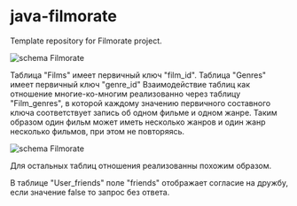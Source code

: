 # java-filmorate
Template repository for Filmorate project.

![schema Filmorate](E:\dev\java-filmorate\Schema_Filmorate.png)

Таблица "Films" имеет первичный ключ "film_id". Таблица "Genres" имеет первичный ключ "genre_id"
Взаимодействие таблиц как отношение многие-ко-многим реализованно через таблицу "Film_genres", в которой каждому 
значению первичного составного ключа соответствует запись об одном фильме и одном жанре. Таким образом один
фильм может иметь несколько жанров и один жанр несколько фильмов, при этом не повторяясь.

![schema Filmorate](E:\dev\java-filmorate\film_genres.png)

Для остальных таблиц отношения реализованны похожим образом.

В таблице "User_friends" поле "friends" отображает согласие на дружбу, если значение false то запрос без ответа.